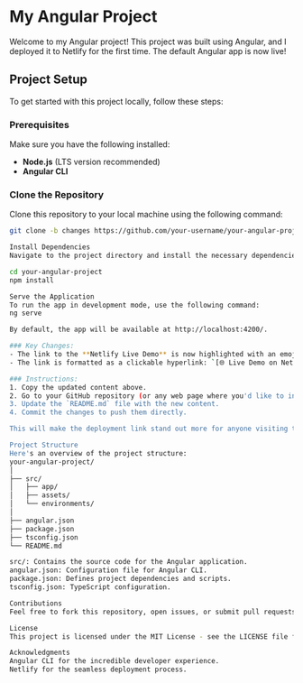 # My Angular Project

Welcome to my Angular project! This project was built using Angular, and I deployed it to Netlify for the first time. The default Angular app is now live!

## Project Setup

To get started with this project locally, follow these steps:

### Prerequisites

Make sure you have the following installed:

- **Node.js** (LTS version recommended)
- **Angular CLI**

### Clone the Repository

Clone this repository to your local machine using the following command:

```bash
git clone -b changes https://github.com/your-username/your-angular-project.git

Install Dependencies
Navigate to the project directory and install the necessary dependencies:

cd your-angular-project
npm install

Serve the Application
To run the app in development mode, use the following command:
ng serve

By default, the app will be available at http://localhost:4200/.

### Key Changes:
- The link to the **Netlify Live Demo** is now highlighted with an emoji 🌐 for added visual emphasis.
- The link is formatted as a clickable hyperlink: `[🌐 Live Demo on Netlify](https://celebrated-palmier-d95a0c.netlify.app/)`.

### Instructions:
1. Copy the updated content above.
2. Go to your GitHub repository (or any web page where you'd like to include this).
3. Update the `README.md` file with the new content.
4. Commit the changes to push them directly.

This will make the deployment link stand out more for anyone visiting the repository!

Project Structure
Here's an overview of the project structure:
your-angular-project/
│
├── src/
│   ├── app/
│   ├── assets/
│   └── environments/
│
├── angular.json
├── package.json
├── tsconfig.json
└── README.md

src/: Contains the source code for the Angular application.
angular.json: Configuration file for Angular CLI.
package.json: Defines project dependencies and scripts.
tsconfig.json: TypeScript configuration.

Contributions
Feel free to fork this repository, open issues, or submit pull requests to contribute to the project.

License
This project is licensed under the MIT License - see the LICENSE file for details.

Acknowledgments
Angular CLI for the incredible developer experience.
Netlify for the seamless deployment process.
